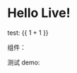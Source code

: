 # Hello Live!

test: {{ 1 + 1 }}

组件：

<l-button></l-button>

测试 demo:
<div slot="demo">
  <Demos-LButton-Default></Demos-LButton-Default>
</div>
